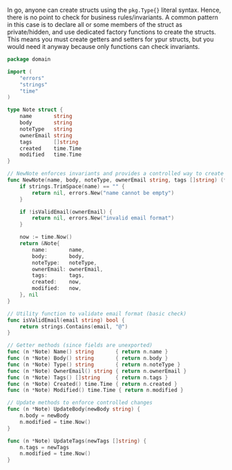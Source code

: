 In go, anyone can create structs using the `pkg.Type{}` literal syntax. Hence, there is no point to check for business rules/invariants. A common pattern in this case is to declare all or some members of the struct as private/hidden, and use dedicated factory functions to create the structs.  This means you must create getters and setters for ypur structs, but you would need it anyway because only functions can check invariants.

```go
package domain

import (
	"errors"
	"strings"
	"time"
)

type Note struct {
	name       string
	body       string
	noteType   string
	ownerEmail string
	tags       []string
	created    time.Time
	modified   time.Time
}

// NewNote enforces invariants and provides a controlled way to create a Note
func NewNote(name, body, noteType, ownerEmail string, tags []string) (*Note, error) {
	if strings.TrimSpace(name) == "" {
		return nil, errors.New("name cannot be empty")
	}

	if !isValidEmail(ownerEmail) {
		return nil, errors.New("invalid email format")
	}

	now := time.Now()
	return &Note{
		name:       name,
		body:       body,
		noteType:   noteType,
		ownerEmail: ownerEmail,
		tags:       tags,
		created:    now,
		modified:   now,
	}, nil
}

// Utility function to validate email format (basic check)
func isValidEmail(email string) bool {
	return strings.Contains(email, "@")
}

// Getter methods (since fields are unexported)
func (n *Note) Name() string       { return n.name }
func (n *Note) Body() string       { return n.body }
func (n *Note) Type() string       { return n.noteType }
func (n *Note) OwnerEmail() string { return n.ownerEmail }
func (n *Note) Tags() []string     { return n.tags }
func (n *Note) Created() time.Time { return n.created }
func (n *Note) Modified() time.Time { return n.modified }

// Update methods to enforce controlled changes
func (n *Note) UpdateBody(newBody string) {
	n.body = newBody
	n.modified = time.Now()
}

func (n *Note) UpdateTags(newTags []string) {
	n.tags = newTags
	n.modified = time.Now()
}
```